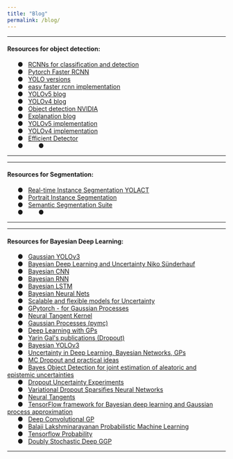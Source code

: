```yaml
---
title: "Blog"
permalink: /blog/
---
```

---  
#### Resources for object detection: 
&nbsp; &nbsp; &nbsp; &#9679; &nbsp; [RCNNs for classification and detection](http://www.telesens.co/2018/03/11/object-detection-and-classification-using-r-cnns/) \
&nbsp; &nbsp; &nbsp; &#9679; &nbsp; [Pytorch Faster RCNN](https://learnopencv.com/faster-r-cnn-object-detection-with-pytorch/) \
&nbsp; &nbsp; &nbsp; &#9679; &nbsp; [YOLO versions](https://medium.com/@amrokamal_47691/yolo-yolov2-and-yolov3-all-you-want-to-know-7e3e92dc4899) \
&nbsp; &nbsp; &nbsp; &#9679; &nbsp; [easy faster rcnn implementation](https://github.com/potterhsu/easy-faster-rcnn.pytorch#setup) \
&nbsp; &nbsp; &nbsp; &#9679; &nbsp; [YOLOv5 blog](https://blog.roboflow.ai/yolov5-is-here/) \
&nbsp; &nbsp; &nbsp; &#9679; &nbsp; [YOLOv4 blog](https://blog.roboflow.ai/a-thorough-breakdown-of-yolov4/) \
&nbsp; &nbsp; &nbsp; &#9679; &nbsp; [Object detection NVIDIA](https://devblogs.nvidia.com/object-detection-gpus-10-minutes/) \
&nbsp; &nbsp; &nbsp; &#9679; &nbsp; [Explanation blog](https://models.roboflow.com/object-detection) \
&nbsp; &nbsp; &nbsp; &#9679; &nbsp; [YOLOv5 implementation](https://github.com/ultralytics/yolov5) \
&nbsp; &nbsp; &nbsp; &#9679; &nbsp; [YOLOv4 implementation](https://github.com/AlexeyAB/darknet )\
&nbsp; &nbsp; &nbsp; &#9679; &nbsp; [Efficient Detector](https://ai.googleblog.com/2020/04/efficientdet-towards-scalable-and.html) \
&nbsp; &nbsp; &nbsp; &#9679; &nbsp; 
&nbsp; &nbsp; &nbsp; &#9679; &nbsp;

---


---  
#### Resources for Segmentation: 
&nbsp; &nbsp; &nbsp; &#9679; &nbsp; [Real-time Instance Segmentation YOLACT](https://github.com/dbolya/yolact) \
&nbsp; &nbsp; &nbsp; &#9679; &nbsp; [Portrait Instance Segmentation](https://github.com/anilsathyan7/Portrait-Segmentation/blob/master/utils/data.py) \
&nbsp; &nbsp; &nbsp; &#9679; &nbsp; [Semantic Segmentation Suite](https://github.com/GeorgeSeif/Semantic-Segmentation-Suite) \
&nbsp; &nbsp; &nbsp; &#9679; &nbsp; 
&nbsp; &nbsp; &nbsp; &#9679; &nbsp;

---


---  
#### Resources for Bayesian Deep Learning: 
&nbsp; &nbsp; &nbsp; &#9679; &nbsp; [Gaussian YOLOv3](https://github.com/jwchoi384/Gaussian_YOLOv3) \
&nbsp; &nbsp; &nbsp; &#9679; &nbsp; [Bayesian Deep Learning and Uncertainty Niko Sünderhauf](https://nikosuenderhauf.github.io/projects/uncertainty/) \
&nbsp; &nbsp; &nbsp; &#9679; &nbsp; [Bayesian CNN](https://medium.com/neuralspace/bayesian-convolutional-neural-networks-with-bayes-by-backprop-c84dcaaf086e) \
&nbsp; &nbsp; &nbsp; &#9679; &nbsp; [Bayesian RNN](https://www.mdpi.com/1099-4300/21/2/184/pdf-vor) \
&nbsp; &nbsp; &nbsp; &#9679; &nbsp; [Bayesian LSTM](https://towardsdatascience.com/bayesian-lstm-on-pytorch-with-blitz-a-pytorch-bayesian-deep-learning-library-5e1fec432ad3) \
&nbsp; &nbsp; &nbsp; &#9679; &nbsp; [Bayesian Neural Nets](http://videolectures.net/DLRLsummerschool2018_wilson_bayesian_neural_nets/) \
&nbsp; &nbsp; &nbsp; &#9679; &nbsp; [Scalable and flexible models for Uncertainty](https://csc2541-f17.github.io/) \
&nbsp; &nbsp; &nbsp; &#9679; &nbsp; [GPytorch - for Gaussian Processes](https://docs.gpytorch.ai/en/v1.1.1/) \
&nbsp; &nbsp; &nbsp; &#9679; &nbsp; [Neural Tangent Kernel](https://rajatvd.github.io/NTK/) \
&nbsp; &nbsp; &nbsp; &#9679; &nbsp; [Gaussian Processes (pymc)](https://docs.pymc.io/Gaussian_Processes.html) \
&nbsp; &nbsp; &nbsp; &#9679; &nbsp; [Deep Learning with GPs](https://amundtveit.com/2016/12/02/deep-learning-with-gaussian-process/) \
&nbsp; &nbsp; &nbsp; &#9679; &nbsp; [Yarin Gal's publications (Dropout)](http://www.cs.ox.ac.uk/people/yarin.gal/website/publications.html#Gal2015Dropout) \
&nbsp; &nbsp; &nbsp; &#9679; &nbsp; [Bayesian YOLOv3](https://github.com/flkraus/bayesian-yolov3) \
&nbsp; &nbsp; &nbsp; &#9679; &nbsp; [Uncertainty in Deep Learning, Bayesian Networks, GPs](https://forums.fast.ai/t/uncertainty-in-deep-learning-bayesian-networks-gaussian-processes/5551) \
&nbsp; &nbsp; &nbsp; &#9679; &nbsp; [MC Dropout and practical ideas](https://forums.fast.ai/t/mc-dropout-and-practical-ideas-for-it/42067) \
&nbsp; &nbsp; &nbsp; &#9679; &nbsp; [Bayes Object Detection for joint estimation of aleatoric and epistemic uncertainties](https://github.com/asharakeh/bayes-od-rc) \
&nbsp; &nbsp; &nbsp; &#9679; &nbsp; [Dropout Uncertainty Experiments](https://github.com/yaringal/DropoutncertaintyExps/blob/master/net/net.py) \
&nbsp; &nbsp; &nbsp; &#9679; &nbsp; [Variational Dropout Sparsifies Neural Networks](https://github.com/HolyBayes/pytorch_ard) \
&nbsp; &nbsp; &nbsp; &#9679; &nbsp; [Neural Tangents](https://github.com/google/neural-tangents) \
&nbsp; &nbsp; &nbsp; &#9679; &nbsp; [TensorFlow framework for Bayesian deep learning and Gaussian process approximation](https://github.com/gradientinstitute/aboleth) \
&nbsp; &nbsp; &nbsp; &#9679; &nbsp; [Deep Convolutional GP](https://github.com/kekeblom/DeepCGP) \
&nbsp; &nbsp; &nbsp; &#9679; &nbsp; [Balaji Lakshminarayanan Probabilistic Machine Learning](http://www.gatsby.ucl.ac.uk/~balaji/) \
&nbsp; &nbsp; &nbsp; &#9679; &nbsp; [Tensorflow Probability](https://www.tensorflow.org/probability) \
&nbsp; &nbsp; &nbsp; &#9679; &nbsp; [Doubly Stochastic Deep GGP](https://github.com/ICL-SML/Doubly-Stochastic-DGP)

---
